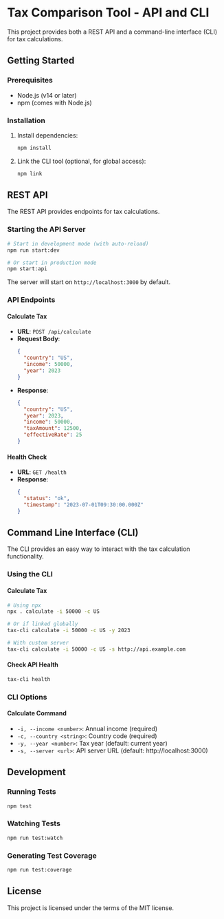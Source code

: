 # Tax Comparison Tool - API and CLI

This project provides both a REST API and a command-line interface (CLI) for tax calculations.

## Getting Started

### Prerequisites
- Node.js (v14 or later)
- npm (comes with Node.js)

### Installation

1. Install dependencies:
   ```bash
   npm install
   ```

2. Link the CLI tool (optional, for global access):
   ```bash
   npm link
   ```

## REST API

The REST API provides endpoints for tax calculations.

### Starting the API Server

```bash
# Start in development mode (with auto-reload)
npm run start:dev

# Or start in production mode
npm start:api
```

The server will start on `http://localhost:3000` by default.

### API Endpoints

#### Calculate Tax
- **URL**: `POST /api/calculate`
- **Request Body**:
  ```json
  {
    "country": "US",
    "income": 50000,
    "year": 2023
  }
  ```
- **Response**:
  ```json
  {
    "country": "US",
    "year": 2023,
    "income": 50000,
    "taxAmount": 12500,
    "effectiveRate": 25
  }
  ```

#### Health Check
- **URL**: `GET /health`
- **Response**:
  ```json
  {
    "status": "ok",
    "timestamp": "2023-07-01T09:30:00.000Z"
  }
  ```

## Command Line Interface (CLI)

The CLI provides an easy way to interact with the tax calculation functionality.

### Using the CLI

#### Calculate Tax
```bash
# Using npx
npx . calculate -i 50000 -c US

# Or if linked globally
tax-cli calculate -i 50000 -c US -y 2023

# With custom server
tax-cli calculate -i 50000 -c US -s http://api.example.com
```

#### Check API Health
```bash
tax-cli health
```

### CLI Options

#### Calculate Command
- `-i, --income <number>`: Annual income (required)
- `-c, --country <string>`: Country code (required)
- `-y, --year <number>`: Tax year (default: current year)
- `-s, --server <url>`: API server URL (default: http://localhost:3000)

## Development

### Running Tests
```bash
npm test
```

### Watching Tests
```bash
npm run test:watch
```

### Generating Test Coverage
```bash
npm run test:coverage
```

## License

This project is licensed under the terms of the MIT license.
